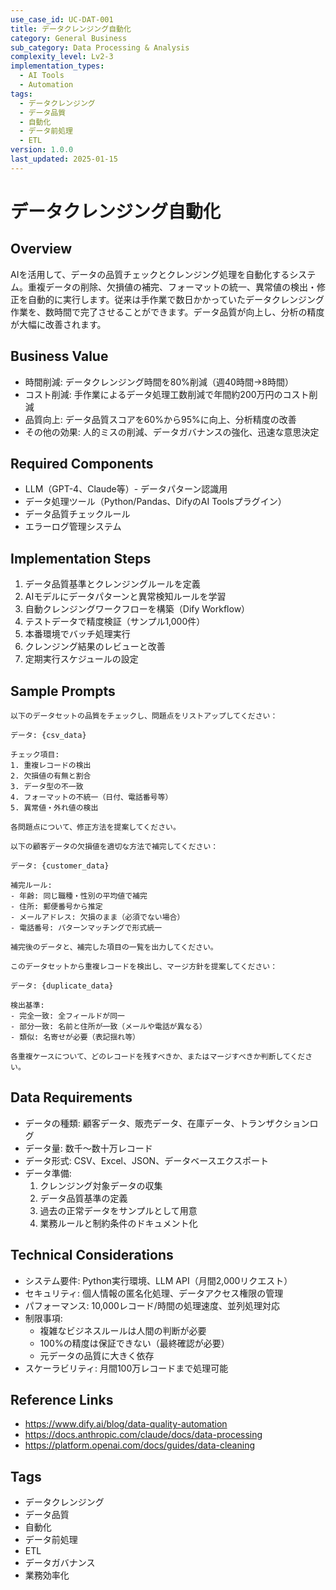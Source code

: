 ```yaml
---
use_case_id: UC-DAT-001
title: データクレンジング自動化
category: General Business
sub_category: Data Processing & Analysis
complexity_level: Lv2-3
implementation_types:
  - AI Tools
  - Automation
tags:
  - データクレンジング
  - データ品質
  - 自動化
  - データ前処理
  - ETL
version: 1.0.0
last_updated: 2025-01-15
---
```


# データクレンジング自動化

## Overview

AIを活用して、データの品質チェックとクレンジング処理を自動化するシステム。重複データの削除、欠損値の補完、フォーマットの統一、異常値の検出・修正を自動的に実行します。従来は手作業で数日かかっていたデータクレンジング作業を、数時間で完了させることができます。データ品質が向上し、分析の精度が大幅に改善されます。

## Business Value

- 時間削減: データクレンジング時間を80%削減（週40時間→8時間）
- コスト削減: 手作業によるデータ処理工数削減で年間約200万円のコスト削減
- 品質向上: データ品質スコアを60%から95%に向上、分析精度の改善
- その他の効果: 人的ミスの削減、データガバナンスの強化、迅速な意思決定

## Required Components

- LLM（GPT-4、Claude等）- データパターン認識用
- データ処理ツール（Python/Pandas、DifyのAI Toolsプラグイン）
- データ品質チェックルール
- エラーログ管理システム

## Implementation Steps

1. データ品質基準とクレンジングルールを定義
2. AIモデルにデータパターンと異常検知ルールを学習
3. 自動クレンジングワークフローを構築（Dify Workflow）
4. テストデータで精度検証（サンプル1,000件）
5. 本番環境でバッチ処理実行
6. クレンジング結果のレビューと改善
7. 定期実行スケジュールの設定

## Sample Prompts

```
以下のデータセットの品質をチェックし、問題点をリストアップしてください：

データ: {csv_data}

チェック項目:
1. 重複レコードの検出
2. 欠損値の有無と割合
3. データ型の不一致
4. フォーマットの不統一（日付、電話番号等）
5. 異常値・外れ値の検出

各問題点について、修正方法を提案してください。
```

```
以下の顧客データの欠損値を適切な方法で補完してください：

データ: {customer_data}

補完ルール:
- 年齢: 同じ職種・性別の平均値で補完
- 住所: 郵便番号から推定
- メールアドレス: 欠損のまま（必須でない場合）
- 電話番号: パターンマッチングで形式統一

補完後のデータと、補完した項目の一覧を出力してください。
```

```
このデータセットから重複レコードを検出し、マージ方針を提案してください：

データ: {duplicate_data}

検出基準:
- 完全一致: 全フィールドが同一
- 部分一致: 名前と住所が一致（メールや電話が異なる）
- 類似: 名寄せが必要（表記揺れ等）

各重複ケースについて、どのレコードを残すべきか、またはマージすべきか判断してください。
```

## Data Requirements

- データの種類: 顧客データ、販売データ、在庫データ、トランザクションログ
- データ量: 数千〜数十万レコード
- データ形式: CSV、Excel、JSON、データベースエクスポート
- データ準備:
  1. クレンジング対象データの収集
  2. データ品質基準の定義
  3. 過去の正常データをサンプルとして用意
  4. 業務ルールと制約条件のドキュメント化

## Technical Considerations

- システム要件: Python実行環境、LLM API（月間2,000リクエスト）
- セキュリティ: 個人情報の匿名化処理、データアクセス権限の管理
- パフォーマンス: 10,000レコード/時間の処理速度、並列処理対応
- 制限事項:
  - 複雑なビジネスルールは人間の判断が必要
  - 100%の精度は保証できない（最終確認が必要）
  - 元データの品質に大きく依存
- スケーラビリティ: 月間100万レコードまで処理可能

## Reference Links

- https://www.dify.ai/blog/data-quality-automation
- https://docs.anthropic.com/claude/docs/data-processing
- https://platform.openai.com/docs/guides/data-cleaning

## Tags

- データクレンジング
- データ品質
- 自動化
- データ前処理
- ETL
- データガバナンス
- 業務効率化
